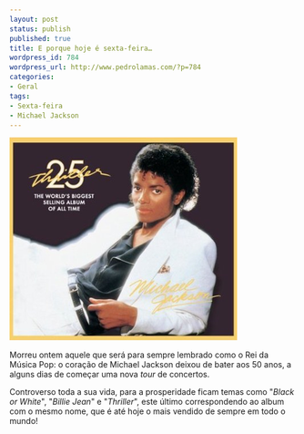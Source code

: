 ```yaml
---
layout: post
status: publish
published: true
title: E porque hoje é sexta-feira…
wordpress_id: 784
wordpress_url: http://www.pedrolamas.com/?p=784
categories:
- Geral
tags:
- Sexta-feira
- Michael Jackson
---
```

[![Michael Jackson - Thriller](/wp-content/uploads/2009/06/Michael-Jackson-Thriller.jpg "Michael Jackson - Thriller")](http://en.wikipedia.org/wiki/Michael_Jackson)

Morreu ontem aquele que será para sempre lembrado como o Rei da Música Pop: o coração de Michael Jackson deixou de bater aos 50 anos, a alguns dias de começar uma nova *tour* de concertos.

Controverso toda a sua vida, para a prosperidade ficam temas como "*Black or White*", "*Billie Jean*" e "*Thriller*", este último correspondendo ao album com o mesmo nome, que é até hoje o mais vendido de sempre em todo o mundo!
